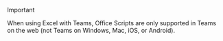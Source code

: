 > [!IMPORTANT]
> When using Excel with Teams, Office Scripts are only supported in Teams on the web (not Teams on Windows, Mac, iOS, or Android).